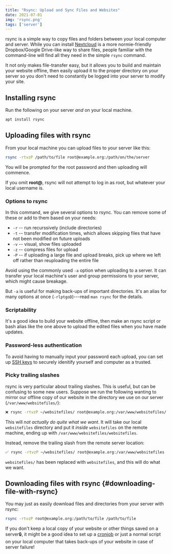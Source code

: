 ```yaml
---
title: "Rsync: Upload and Sync Files and Websites"
date: 2021-07-01
img: 'rsync.png'
tags: ['server']
---
```


rsync is a simple way to copy files and folders between your local computer and
server. While you can install [Nextcloud](/nextcloud) is a more normie-friendly
Dropbox/Google Drive-like way to share files, people familiar with the
command-line will find all they need in the simple `rsync` command.

It not only makes file-transfer easy, but it allows you to build and
maintain your website offline, then easily upload it to the proper
directory on your server so you don\'t need to constantly be logged into
your server to modify your site.

## Installing rsync

Run the following on your server *and* on your local machine.

```sh
apt install rsync
```

## Uploading files with rsync

From your local machine you can upload files to your server like this:

```sh
rsync -rtvzP /path/to/file root@example.org:/path/on/the/server
```

You will be prompted for the root password and then uploading will
commence.

If you omit **root@**, rsync will not attempt to log in as root, but
whatever your local username is.

### Options to rsync

In this command, we give several options to rsync. You can remove some of these
or add to them based on your needs:

-   `-r` -- run recurssively (include directories)
-   `-t` -- transfer modification times, which allows skipping files
    that have not been modified on future uploads
-   `-v` -- visual, show files uploaded
-   `-z` -- compress files for upload
-   `-P` -- if uploading a large file and upload breaks, pick up where
    we left off rather than reuploading the entire file

Avoid using the commonly used `-a` option when uploading to a server. It can
transfer your local machine\'s user and group permissions to your
server, which might cause breakage.

But `-a` is useful for making back-ups of important directories. It's an alias for many options at once (`-rlptgoD`)---read `man rsync` for the details.

### Scriptability

It\'s a good idea to build your website offline, then make an rsync
script or bash alias like the one above to upload the edited files when
you have made updates.

### Password-less authentication

To avoid having to manually input your password each upload, you can set
up [SSH keys](/sshkeys) to securely idenitify yourself and computer
as a trusted.

### Picky trailing slashes

rsync is very particular about trailing slashes. This is useful, but can
be confusing to some new users. Suppose we run the following wanting to
mirror our offline copy of our website in the directory we use on our
server (`/var/www/websitefiles/`):

```sh
❌ rsync -rtvzP ~/websitefiles/ root@example.org:/var/www/websitefiles/
```

This will *not actually do quite what we want*. It will take our local
`websitefiles` directory and put it *inside* `websitefiles` on the
remote machine, ending up with `/var/www/websitefiles/websitefiles`.

Instead, remove the trailing slash from the remote server location:

```sh
✅ rsync -rtvzP ~/websitefiles/ root@example.org:/var/www/websitefiles
```

`websitefiles/` has been replaced with `websitefiles`, and this will do
what we want.

## Downloading files with rsync {#downloading-file-with-rsync}

You may just as easily download files and directories from your server
with rsync:

```sh
rsync -rtvzP root@example.org:/path/to/file /path/to/file
```

If you don't keep a local copy of your website or other things saved on a server🔒, it might be a good idea to set up a [cronjob](/cron) or just a normal script on your local computer that takes back-ups of your website in case of server failure!
